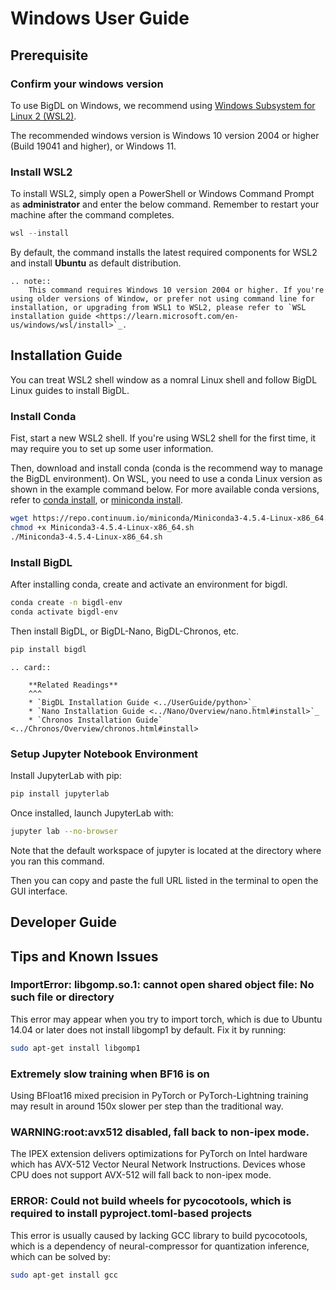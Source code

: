 # Windows User Guide
## Prerequisite


### Confirm your windows version

To use BigDL on Windows, we recommend using [Windows Subsystem for Linux 2 (WSL2)](https://learn.microsoft.com/en-us/windows/wsl/about#what-is-wsl-2).

The recommended windows version is Windows 10 version 2004 or higher (Build 19041 and higher), or Windows 11.



### Install WSL2

To install WSL2, simply open a PowerShell or Windows Command Prompt as **administrator** and enter the below command. Remember to restart your machine after the command completes.

```powershell
wsl --install
```

By default, the command installs the latest required components for WSL2 and install **Ubuntu** as default distribution.

```eval_rst
.. note::
    This command requires Windows 10 version 2004 or higher. If you're using older versions of Window, or prefer not using command line for installation, or upgrading from WSL1 to WSL2, please refer to `WSL installation guide <https://learn.microsoft.com/en-us/windows/wsl/install>`_.
```

## Installation Guide

You can treat WSL2 shell window as a nomral Linux shell and follow BigDL Linux guides to install BigDL.


### Install Conda

Fist, start a new WSL2 shell. If you're using WSL2 shell for the first time, it may require you to set up some user information.

Then, download and install conda (conda is the recommend way to manage the BigDL environment). On WSL, you need to use a conda Linux version as shown in the example command below. For more available conda versions, refer to [conda install](https://conda.io/projects/conda/en/latest/user-guide/install/index.html), or [miniconda install](https://docs.conda.io/en/main/miniconda.html).


```bash
wget https://repo.continuum.io/miniconda/Miniconda3-4.5.4-Linux-x86_64.sh
chmod +x Miniconda3-4.5.4-Linux-x86_64.sh
./Miniconda3-4.5.4-Linux-x86_64.sh
```

### Install BigDL

After installing conda, create and activate an environment for bigdl.

```bash
conda create -n bigdl-env
conda activate bigdl-env
```

Then install BigDL, or BigDL-Nano, BigDL-Chronos, etc.

```bash
pip install bigdl
```


```eval_rst
.. card::

    **Related Readings**
    ^^^
    * `BigDL Installation Guide <../UserGuide/python>`_
    * `Nano Installation Guide <../Nano/Overview/nano.html#install>`_
    * `Chronos Installation Guide` <../Chronos/Overview/chronos.html#install>
```

### Setup Jupyter Notebook Environment

Install JupyterLab with pip:

```bash
pip install jupyterlab
```
Once installed, launch JupyterLab with:

```bash
jupyter lab --no-browser
```
Note that the default workspace of jupyter is located at the directory where you ran this command.

Then you can copy and paste the full URL listed in the terminal to open the GUI interface.


## Developer Guide


## Tips and Known Issues

### ImportError: libgomp.so.1: cannot open shared object file: No such file or directory

This error may appear when you try to import torch, which is due to Ubuntu 14.04 or later does not install libgomp1 by default. Fix it by running:

```bash
sudo apt-get install libgomp1
```

### Extremely slow training when BF16 is on

Using BFloat16 mixed precision in PyTorch or PyTorch-Lightning training may result in around 150x slower per step than the traditional way.

### WARNING:root:avx512 disabled, fall back to non-ipex mode.

The IPEX extension delivers optimizations for PyTorch on Intel hardware which has AVX-512 Vector Neural Network Instructions. Devices whose CPU does not support AVX-512 will fall back to non-ipex mode.

### ERROR: Could not build wheels for pycocotools, which is required to install pyproject.toml-based projects

This error is usually caused by lacking GCC library to build pycocotools, which is a dependency of neural-compressor for quantization inference, which can be solved by:

```bash
sudo apt-get install gcc
```
